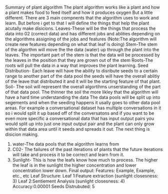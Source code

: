 Summary of plant algorithm
The plant algorithm works like a plant and how a plant makes food to feed itself and how it produces oxygen
But a little different. There are 3 main compnents that the algorithm uses to work and learn.
But before i get to that I will define the things that help the plant acutally make disicions.
Leaves-These will be the things that process the data into 02 (correct data) and has different jobs and ablities depending on the algorithms
assigning of the jobs and features (Note:The algorithm will create new features depending on what that leaf is doing)
Stem-The stem of the algorthm will move the the data (water) up through the plant into the leaves. The important part of the stem is that the data will 
be processed by the leaves in the position that they are grown out of the stem
Roots-The roots will pull the data in a way that improves the plant learning.
Seed Distribution- Each leave will have the ability to disribute seeds to a certain range to another part of the data pool the seeds will have the overall ablitiy of the leave
that distributed it and it will be the starting feature of that plant. 
Soil- The soil will represent the overall algortihms unserstanding of the part of that data pool. The thinner the soil the more likley that the 
algorithm will have a hard time understanding the data
The data pools will be split up into segements and when the seeding happens it usally goes to other data pool areas. 
For example a conversational dataset has multiple conversations in it so i would split it up based off of the conversatons and if you want to
be even more specific a conversational data that has input output pairs you would split up into just one input output pair and the plant can only grow within that 
data area until it seeds and spreads it out.
The next thing is disicion making.
1. water-The data pools that the algorithm learns from
2. C02- The failures of the past iterations of plants that the future iterations will take and process it to be correct and learn from it.
3. Sunlight- This is how the leafs know how much to process. The higher the leaf is in the sunlight the higher concentration and lower concentration lower down.
Final output:
Features: Example, Example, etc., etc
Leaf Structure:
Leaf 1:Feature extraction (sunlight closesness: 3)
Leaf 2:Sentiement Analysis (sunlight closesness: 4)
Accuracy:0.00001
Seeds Distrubuted: 5
